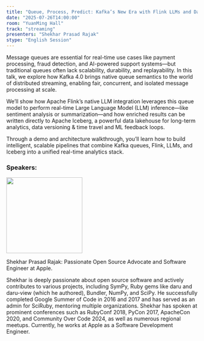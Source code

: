 ```yaml
---
title: "Queue, Process, Predict: Kafka’s New Era with Flink LLMs and Datalake"
date: "2025-07-26T14:00:00"
room: "YuanMing Hall"
track: "streaming"
presenters: "Shekhar Prasad Rajak"
stype: "English Session"
---
```


Message queues are essential for real-time use cases like payment processing, fraud detection, and AI-powered support systems—but traditional queues often lack scalability, durability, and replayability. In this talk, we explore how Kafka 4.0 brings native queue semantics to the world of distributed streaming, enabling fair, concurrent, and isolated message processing at scale.

We’ll show how  Apache Flink’s native LLM integration leverages this queue model to perform real-time Large Language Model (LLM) inference—like sentiment analysis or summarization—and how enriched results can be written directly to Apache Iceberg, a powerful data lakehouse for long-term analytics, data versioning & time travel and ML feedback loops.

Through a demo and architecture walkthrough, you’ll learn how to build intelligent, scalable pipelines that combine Kafka queues, Flink, LLMs, and Iceberg into a unified real-time analytics stack.

### Speakers:


<img src="https://sessionize.com/image/7609-400o400o1-YbaJq6TQuhpFBv63wn2hn8.jpg" width="200" /><br/>

Shekhar Prasad Rajak: Passionate Open Source Advocate and Software Engineer at Apple.

Shekhar is deeply passionate about open source software and actively contributes to various projects, including SymPy, Ruby gems like daru and daru-view (which he authored), Bundler, NumPy, and SciPy. 
He successfully completed Google Summer of Code in 2016 and 2017 and has served as an admin for SciRuby, mentoring multiple organizations. 
Shekhar has spoken at prominent conferences such as RubyConf 2018, PyCon 2017, ApacheCon 2020, and Community Over Code 2024, as well as numerous regional meetups. Currently, he works at Apple as a Software Development Engineer.